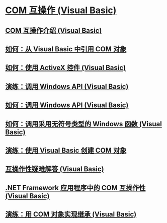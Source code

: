 # [COM 互操作 (Visual Basic)](index.md)
## [COM 互操作介绍 (Visual Basic)](introduction-to-com-interop.md)
## [如何：从 Visual Basic 中引用 COM 对象](how-to-reference-com-objects.md)
## [如何：使用 ActiveX 控件 (Visual Basic)](how-to-work-with-activex-controls.md)
## [演练：调用 Windows API (Visual Basic)](walkthrough-calling-windows-apis.md)
## [如何：调用 Windows API (Visual Basic)](how-to-call-windows-apis.md)
## [如何：调用采用无符号类型的 Windows 函数 (Visual Basic)](how-to-call-a-windows-function-that-takes-unsigned-types.md)
## [演练：使用 Visual Basic 创建 COM 对象](walkthrough-creating-com-objects.md)
## [互操作性疑难解答 (Visual Basic)](troubleshooting-interoperability.md)
## [.NET Framework 应用程序中的 COM 互操作性 (Visual Basic)](com-interoperability-in-net-framework-applications.md)
## [演练：用 COM 对象实现继承 (Visual Basic)](walkthrough-implementing-inheritance-with-com-objects.md)
